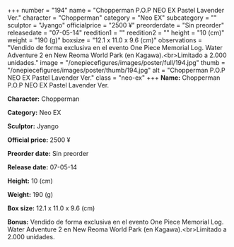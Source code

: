 +++
number = "194"
name = "Chopperman P.O.P NEO EX Pastel Lavender Ver."
character = "Chopperman"
category = "Neo EX"
subcategory = ""
sculptor = "Jyango"
officialprice = "2500 ¥"
preorderdate = "Sin preorder"
releasedate = "07-05-14"
reedition1 = ""
reedition2 = ""
height = "10 (cm)"
weight = "190 (g)"
boxsize = "12.1 x 11.0 x 9.6 (cm)"
observations = "Vendido de forma exclusiva en el evento One Piece Memorial Log. Water Adventure 2 en New Reoma World Park (en Kagawa).&lt;br&gt;Limitado a 2.000 unidades."
image = "/onepiecefigures/images/poster/full/194.jpg"
thumb = "/onepiecefigures/images/poster/thumb/194.jpg"
alt = "Chopperman P.O.P NEO EX Pastel Lavender Ver."
class = "neo-ex"
+++
**Name:** Chopperman P.O.P NEO EX Pastel Lavender Ver.

**Character:** Chopperman

**Category:** Neo EX 

**Sculptor:** Jyango

**Official price:** 2500 ¥

**Preorder date:** Sin preorder

**Release date:** 07-05-14

**Height:** 10 (cm)

**Weight:** 190 (g)

**Box size:** 12.1 x 11.0 x 9.6 (cm)

**Bonus:** Vendido de forma exclusiva en el evento One Piece Memorial Log. Water Adventure 2 en New Reoma World Park (en Kagawa).&lt;br&gt;Limitado a 2.000 unidades.
